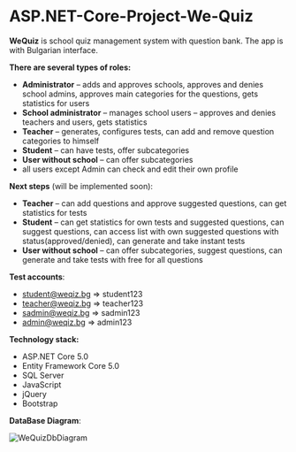 # ASP.NET-Core-Project-We-Quiz

**WeQuiz** is school quiz management system with question bank. The app is with Bulgarian interface.

**There are several types of roles:**
-	**Administrator** – adds and approves schools, approves and denies school admins, approves main categories for the questions, gets statistics for users
-	**School administrator** – manages school users – approves and denies teachers and users, gets statistics
-	**Teacher** – generates, configures tests, can add and remove question categories to himself
-	**Student** – can have tests, offer subcategories
-	**User without school** – can offer subcategories
-	all users except Admin can check and edit their own profile 


**Next steps** (will be implemented soon):
-	**Teacher** – can add questions and approve suggested questions, can get statistics for tests
-	**Student** – can get statistics for own tests and suggested questions, can suggest questions, can access list with own suggested questions with status(approved/denied), can generate and take instant tests
-	**User without school** – can offer subcategories, suggest questions, can generate and take tests with free for all questions


**Test accounts**:
- student@weqiz.bg => student123
- teacher@weqiz.bg => teacher123
- sadmin@weqiz.bg => sadmin123
- admin@weqiz.bg => admin123


**Technology stack:**
-	ASP.NET Core 5.0
-	Entity Framework Core 5.0
-	SQL Server
-	JavaScript
-	jQuery
-	Bootstrap


**DataBase Diagram**:

![WeQuizDbDiagram](https://user-images.githubusercontent.com/40993628/129940049-56b29fb6-18bc-4a06-8320-200284526933.png)

